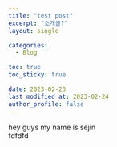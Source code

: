 ```yaml
---
title: "test post"
excerpt: "소개글?"
layout: single

categories:
  - Blog

toc: true
toc_sticky: true

date: 2023-02-23
last_modified_at: 2023-02-24
author_profile: false
---
```


hey guys my name is sejin  
fdfdfd
